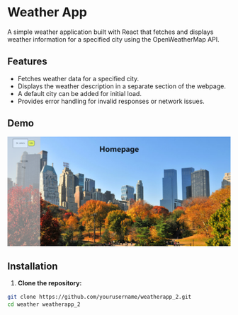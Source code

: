 # Weather App

A simple weather application built with React that fetches and displays weather information for a specified city using the OpenWeatherMap API.

## Features

- Fetches weather data for a specified city.
- Displays the weather description in a separate section of the webpage.
- A default city can be added for initial load.
- Provides error handling for invalid responses or network issues.

## Demo

![Weather App Screenshot](Screenshot_2.png)

## Installation

1. **Clone the repository:**

```bash
git clone https://github.com/yourusername/weatherapp_2.git
cd weather weatherapp_2
